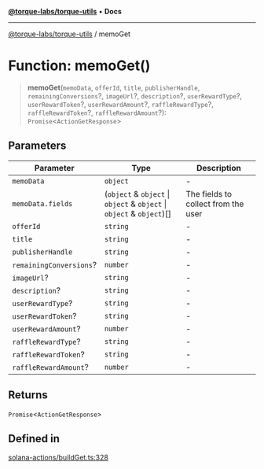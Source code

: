 [**@torque-labs/torque-utils**](../README.md) • **Docs**

***

[@torque-labs/torque-utils](../README.md) / memoGet

# Function: memoGet()

> **memoGet**(`memoData`, `offerId`, `title`, `publisherHandle`, `remainingConversions`?, `imageUrl`?, `description`?, `userRewardType`?, `userRewardToken`?, `userRewardAmount`?, `raffleRewardType`?, `raffleRewardToken`?, `raffleRewardAmount`?): `Promise`\<`ActionGetResponse`\>

## Parameters

| Parameter | Type | Description |
| ------ | ------ | ------ |
| `memoData` | `object` | - |
| `memoData.fields` | (`object` & `object` \| `object` & `object` \| `object` & `object`)[] | The fields to collect from the user |
| `offerId` | `string` | - |
| `title` | `string` | - |
| `publisherHandle` | `string` | - |
| `remainingConversions`? | `number` | - |
| `imageUrl`? | `string` | - |
| `description`? | `string` | - |
| `userRewardType`? | `string` | - |
| `userRewardToken`? | `string` | - |
| `userRewardAmount`? | `number` | - |
| `raffleRewardType`? | `string` | - |
| `raffleRewardToken`? | `string` | - |
| `raffleRewardAmount`? | `number` | - |

## Returns

`Promise`\<`ActionGetResponse`\>

## Defined in

[solana-actions/buildGet.ts:328](https://github.com/torque-labs/torque-utils/blob/a612e615fa21888d00ebb7bf70f9910fab4be80a/solana-actions/buildGet.ts#L328)
